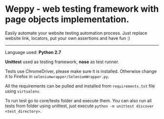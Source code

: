 # Weppy - web testing framework with page objects implementation. 
Easily automate your website testing automation process. Just replace website link, locators, put your own assertions and have fun :)
___
Language used: **Python 2.7**

**Unittest** used as testing framework, **nose** as test runner.

Tests use ChromeDriver, please make sure it is installed. Otherwise change it to Firefox in ```seleniumwrapper/SeleniumWrapper.py```.

All the requirements can be pulled and installed from ```requirements.txt``` file using ```virtualenv```.

To run test go to core/tests folder and execute them. 
You can also run all tests from folder using unittest, just execute ```python -m unittest discover <test_directory>```.

